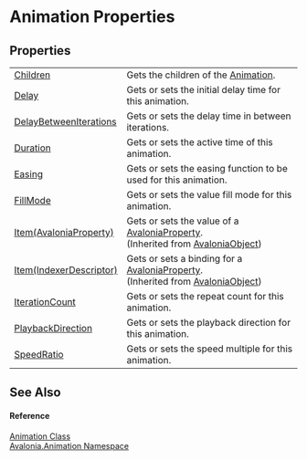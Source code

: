 # Animation Properties




## Properties
<table>
<tr>
<td><a href="P_Avalonia_Animation_Animation_Children">Children</a></td>
<td>Gets the children of the <a href="T_Avalonia_Animation_Animation">Animation</a>.</td>
</tr>
<tr>
<td><a href="P_Avalonia_Animation_Animation_Delay">Delay</a></td>
<td>Gets or sets the initial delay time for this animation.</td>
</tr>
<tr>
<td><a href="P_Avalonia_Animation_Animation_DelayBetweenIterations">DelayBetweenIterations</a></td>
<td>Gets or sets the delay time in between iterations.</td>
</tr>
<tr>
<td><a href="P_Avalonia_Animation_Animation_Duration">Duration</a></td>
<td>Gets or sets the active time of this animation.</td>
</tr>
<tr>
<td><a href="P_Avalonia_Animation_Animation_Easing">Easing</a></td>
<td>Gets or sets the easing function to be used for this animation.</td>
</tr>
<tr>
<td><a href="P_Avalonia_Animation_Animation_FillMode">FillMode</a></td>
<td>Gets or sets the value fill mode for this animation.</td>
</tr>
<tr>
<td><a href="P_Avalonia_AvaloniaObject_Item">Item(AvaloniaProperty)</a></td>
<td>Gets or sets the value of a <a href="T_Avalonia_AvaloniaProperty">AvaloniaProperty</a>.<br />(Inherited from <a href="T_Avalonia_AvaloniaObject">AvaloniaObject</a>)</td>
</tr>
<tr>
<td><a href="P_Avalonia_AvaloniaObject_Item_1">Item(IndexerDescriptor)</a></td>
<td>Gets or sets a binding for a <a href="T_Avalonia_AvaloniaProperty">AvaloniaProperty</a>.<br />(Inherited from <a href="T_Avalonia_AvaloniaObject">AvaloniaObject</a>)</td>
</tr>
<tr>
<td><a href="P_Avalonia_Animation_Animation_IterationCount">IterationCount</a></td>
<td>Gets or sets the repeat count for this animation.</td>
</tr>
<tr>
<td><a href="P_Avalonia_Animation_Animation_PlaybackDirection">PlaybackDirection</a></td>
<td>Gets or sets the playback direction for this animation.</td>
</tr>
<tr>
<td><a href="P_Avalonia_Animation_Animation_SpeedRatio">SpeedRatio</a></td>
<td>Gets or sets the speed multiple for this animation.</td>
</tr>
</table>

## See Also


#### Reference
<a href="T_Avalonia_Animation_Animation">Animation Class</a>  
<a href="N_Avalonia_Animation">Avalonia.Animation Namespace</a>  

